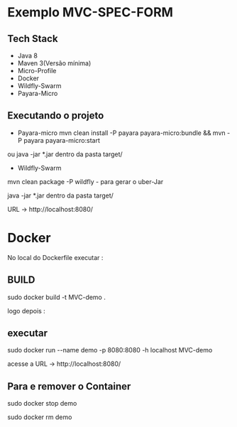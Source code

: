 # Exemplo MVC-SPEC-FORM

## Tech Stack
* Java 8
* Maven 3(Versão mínima)
* Micro-Profile
* Docker
* Wildfly-Swarm
* Payara-Micro

## Executando o projeto

* Payara-micro
mvn clean install -P payara payara-micro:bundle && mvn -P payara payara-micro:start

ou java -jar *.jar dentro da pasta target/

* Wildfly-Swarm

mvn clean package -P wildfly - para gerar o uber-Jar

java -jar *.jar dentro da pasta target/

URL -> http://localhost:8080/

# Docker

No local do Dockerfile executar :

## BUILD 

sudo docker build -t MVC-demo . 

logo depois :

## executar

sudo docker run --name demo -p 8080:8080 -h localhost MVC-demo

acesse a URL -> http://localhost:8080/

## Para e remover o Container

sudo docker stop demo

sudo docker rm demo

